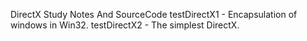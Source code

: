 DirectX Study Notes And SourceCode 
testDirectX1 - Encapsulation of windows in Win32.
testDirectX2 - The simplest DirectX.